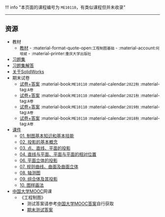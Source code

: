 !!! info "本页面的课程编号为 `ME10110`，有类似课程但并未收录"

---

## 资源  
- 教材  
    - [教材](https://api.ecylt.top/v1/lanzou_link?url=https://cqu-openlib.lanzout.com/iiJER22tkyad&type=down) - :material-format-quote-open:`工程制图基础` - :material-account:`何培斌` - :material-printer:`重庆大学出版社`  
- [习题集](https://api.ecylt.top/v1/lanzou_link?url=https://cqu-openlib.lanzout.com/iciPs1wkpxvi&type=down)
- [习题集解答](https://api.ecylt.top/v1/lanzou_link?url=https://cqu-openlib.lanzout.com/iXFp822tluqb&type=down)  
- [关于SolidWorks](../技巧/软件的下载安装、使用教程/关于SolidWorks.md)  
- 期末试卷  
    - [试卷+答案](https://api.ecylt.top/v1/lanzou_link?url=https://cqu-openlib.lanzout.com/iZPjo21wr8ri&type=down) :material-book:`ME10110` :material-calendar:`2022秋` :material-tag:`A卷`  
    - [试卷+答案](https://api.ecylt.top/v1/lanzou_link?url=https://cqu-openlib.lanzout.com/igtJu21wr8kb&type=down) :material-book:`ME10110` :material-calendar:`2021秋` :material-tag:`A卷`  
    - [试卷+答案](https://api.ecylt.top/v1/lanzou_link?url=https://cqu-openlib.lanzout.com/iFTOt21wr8bc&type=down) :material-book:`ME10110` :material-calendar:`2019秋` :material-tag:`A卷`  
    - [试卷+答案](https://api.ecylt.top/v1/lanzou_link?url=https://cqu-openlib.lanzout.com/iugyZ21wr89a&type=down) :material-book:`ME10110` :material-calendar:`2018秋` :material-tag:`A卷`  
- [课件](https://api.ecylt.top/v1/lanzou_link?url=https://cqu-openlib.lanzout.com/iU8Mg1wkqpdi&type=down)
    - [01. 制图基本知识和基本技能](https://api.ecylt.top/v1/lanzou_link?url=https://cqu-openlib.lanzout.com/iCd5L1wkyfmf&type=down)
    - [02. 投影的基本概念](https://api.ecylt.top/v1/lanzou_link?url=https://cqu-openlib.lanzout.com/iDqIW1wkyfpi&type=down)
    - [03. 点、直线、平面的投影](https://api.ecylt.top/v1/lanzou_link?url=https://cqu-openlib.lanzout.com/ieKQD1wkyfve&type=down)
    - [04. 直线与平面、平面与平面的相对位置](https://api.ecylt.top/v1/lanzou_link?url=https://cqu-openlib.lanzout.com/iRSoy1wkyfyh&type=down)
    - [06. 平面立体的投影](https://api.ecylt.top/v1/lanzou_link?url=https://cqu-openlib.lanzout.com/ic7KO1wkygnc&type=down)
    - [07. 规则曲线、曲面及曲面立体](https://api.ecylt.top/v1/lanzou_link?url=https://cqu-openlib.lanzout.com/iGaF51wkyj0h&type=down)
    - [08. 轴测图](https://api.ecylt.top/v1/lanzou_link?url=https://cqu-openlib.lanzout.com/ix7Zu1wkyjeb&type=down)
    - [09. 组合体及其投影](https://api.ecylt.top/v1/lanzou_link?url=https://cqu-openlib.lanzout.com/ibVAO1wkyk3g&type=down)
    - [10. 图样画法](https://api.ecylt.top/v1/lanzou_link?url=https://cqu-openlib.lanzout.com/iLlmY1wkypha&type=down)
- [中国大学MOOC](https://www.icourse163.org/)网课
    - 《工程制图》
        - 测试答案请参考[中国大学MOOC答案](../技巧/推荐使用的网站等/中国大学MOOC答案.md)自行获取  
        - [期末测试答案](https://api.ecylt.top/v1/lanzou_link?url=https://cqu-openlib.lanzout.com/ijvQl20v02hi&type=down)